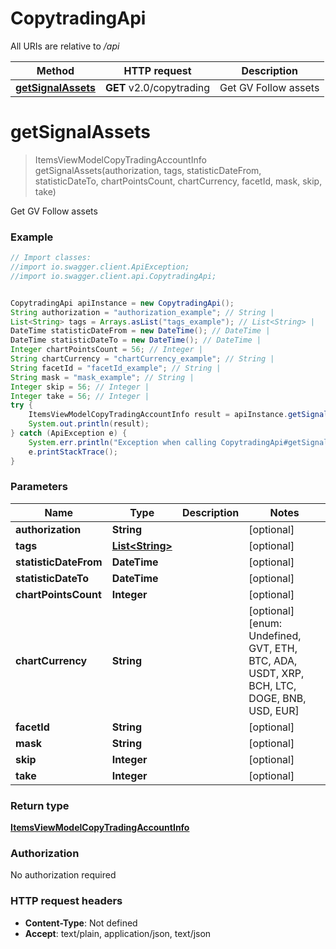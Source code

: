 # CopytradingApi

All URIs are relative to */api*

Method | HTTP request | Description
------------- | ------------- | -------------
[**getSignalAssets**](CopytradingApi.md#getSignalAssets) | **GET** v2.0/copytrading | Get GV Follow assets

<a name="getSignalAssets"></a>
# **getSignalAssets**
> ItemsViewModelCopyTradingAccountInfo getSignalAssets(authorization, tags, statisticDateFrom, statisticDateTo, chartPointsCount, chartCurrency, facetId, mask, skip, take)

Get GV Follow assets

### Example
```java
// Import classes:
//import io.swagger.client.ApiException;
//import io.swagger.client.api.CopytradingApi;


CopytradingApi apiInstance = new CopytradingApi();
String authorization = "authorization_example"; // String | 
List<String> tags = Arrays.asList("tags_example"); // List<String> | 
DateTime statisticDateFrom = new DateTime(); // DateTime | 
DateTime statisticDateTo = new DateTime(); // DateTime | 
Integer chartPointsCount = 56; // Integer | 
String chartCurrency = "chartCurrency_example"; // String | 
String facetId = "facetId_example"; // String | 
String mask = "mask_example"; // String | 
Integer skip = 56; // Integer | 
Integer take = 56; // Integer | 
try {
    ItemsViewModelCopyTradingAccountInfo result = apiInstance.getSignalAssets(authorization, tags, statisticDateFrom, statisticDateTo, chartPointsCount, chartCurrency, facetId, mask, skip, take);
    System.out.println(result);
} catch (ApiException e) {
    System.err.println("Exception when calling CopytradingApi#getSignalAssets");
    e.printStackTrace();
}
```

### Parameters

Name | Type | Description  | Notes
------------- | ------------- | ------------- | -------------
 **authorization** | **String**|  | [optional]
 **tags** | [**List&lt;String&gt;**](String.md)|  | [optional]
 **statisticDateFrom** | **DateTime**|  | [optional]
 **statisticDateTo** | **DateTime**|  | [optional]
 **chartPointsCount** | **Integer**|  | [optional]
 **chartCurrency** | **String**|  | [optional] [enum: Undefined, GVT, ETH, BTC, ADA, USDT, XRP, BCH, LTC, DOGE, BNB, USD, EUR]
 **facetId** | **String**|  | [optional]
 **mask** | **String**|  | [optional]
 **skip** | **Integer**|  | [optional]
 **take** | **Integer**|  | [optional]

### Return type

[**ItemsViewModelCopyTradingAccountInfo**](ItemsViewModelCopyTradingAccountInfo.md)

### Authorization

No authorization required

### HTTP request headers

 - **Content-Type**: Not defined
 - **Accept**: text/plain, application/json, text/json

